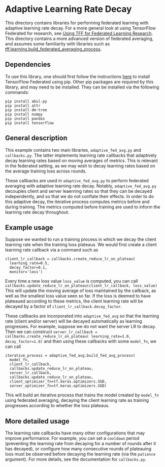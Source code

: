 # Adaptive Learning Rate Decay

This directory contains libraries for performing federated learning with
adaptive learning rate decay. For a more general look at using TensorFlow
Federated for research, see
[Using TFF for Federated Learning Research](https://www.tensorflow.org/federated/tff_for_research).
This directory contains a more advanced version of federated averaging, and
assumes some familiarity with libraries such as
[tff.learning.build_federated_averaging_process](https://www.tensorflow.org/federated/api_docs/python/tff/learning/build_federated_averaging_process).

## Dependencies

To use this library, one should first follow the instructions
[here](https://github.com/tensorflow/federated/blob/master/docs/install.md) to
install TensorFlow Federated using pip. Other pip packages are required by this
library, and may need to be installed. They can be installed via the following
commands:

```
pip install absl-py
pip install attr
pip install dm-tree
pip install numpy
pip install pandas
pip install tensorflow
```

## General description

This example contains two main libraries, `adaptive_fed_avg.py` and
`callbacks.py`. The latter implements learning rate callbacks that adaptively
decay learning rates based on moving averages of metrics. This is relevant in
the federated setting, as we may wish to decay learning rates based on the
average training loss across rounds.

These callbacks are used in `adaptive_fed_avg.py` to perform federated averaging
with adaptive learning rate decay. Notably, `adaptive_fed_avg.py` decouples
client and server leaerning rates so that they can be decayed independently, and
so that we do not conflate their effects. In order to do this adaptive decay,
the iterative process computes metrics before and during training. The metrics
computed before training are used to inform the learning rate decay throughout.

## Example usage

Suppose we wanted to run a training process in which we decay the client
learning rate when the training loss plateaus. We would first create a client
learning rate callback via a command such as

```
client_lr_callback = callbacks.create_reduce_lr_on_plateau(
  learning_rate=0.5,
  decay_factor=0.1,
  monitor='loss')
```

Every time a new loss value `loss_value` is computed, you can call
`callbacks.update_reduce_lr_on_plateau(client_lr_callback, loss_value)` This
will update the moving average of loss maintained by the callback, as well as
the smallest loss value seen so far. If the loss is deemed to have plateaued
according to these metrics, the client learning rate will be decayed by a factor
of `client_lr_callback.decay_factor`.

These callbacks are incorporated into `adaptive_fed_avg` so that the learning
rate (client and/or server) will be decayed automatically as learning
progresses. For example, suppose we do not want the server LR to decay. Then we
can construct `server_lr_callback = callbacks.create_reduce_lr_on_plateau(
learning_rate=1.0, decay_factor=1.0)` and then using these callbacks with some
`model_fn`, we can call

<!-- mdformat off(This code snippet is sensitive to automatic formatting changes) -->
```
iterative_process = adaptive_fed_avg.build_fed_avg_process(
  model_fn,
  client_lr_callback,
  callbacks.update_reduce_lr_on_plateau,
  server_lr_callback,
  callbacks.update_reduce_lr_on_plateau,
  client_optimizer_fn=tf.keras.optimizers.SGD,
  server_optimizer_fn=tf.keras.optimizers.SGD)
```
<!-- mdformat on -->

This will build an iterative process that trains the model created by `model_fn`
using federated averaging, decaying the client learning rate as training
progresses according to whether the loss plateaus.

## More detailed usage

The learning rate callbacks have many other configurations that may improve
performance. For example, you can set a `cooldown` period (preventing the
learning rate from decaying for a number of rounds after it has decayed), or
configure how many consecutive rounds of plateauing loss must be observed before
decaying the learning rate (via the `patience` argument). For more details, see
the documentation for `callbacks.py`.
